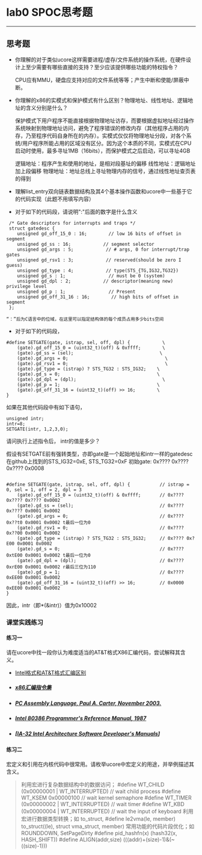 # lab0 SPOC思考题

---
## 思考题

- 你理解的对于类似ucore这样需要进程/虚存/文件系统的操作系统，在硬件设计上至少需要有哪些直接的支持？至少应该提供哪些功能的特权指令？

    CPU应有MMU，硬盘应支持对应的文件系统等等；产生中断和使能/屏蔽中断。

- 你理解的x86的实模式和保护模式有什么区别？物理地址、线性地址、逻辑地址的含义分别是什么？
    
    保护模式下用户程序不能直接根据物理地址访存，而要根据虚拟地址经过操作系统映射到物理地址访问，避免了程序错误的修改内存（其他程序占用的内存，乃至程序代码自身所在的内存）。实模式仅仅将物理地址分段，对各个系统/用户程序所能占用的区域没有区分。因为这个本质的不同，实模式在CPU启动时使用，最多寻址1MB（16bits），而保护模式之后启动，可以寻址4GB

    逻辑地址：程序产生和使用的地址，是相对段基址的偏移
    线性地址：逻辑地址加上段偏移
    物理地址：地址总线上寻址物理内存的信号，通过线性地址查页表的得到

- 理解list_entry双向链表数据结构及其4个基本操作函数和ucore中一些基于它的代码实现（此题不用填写内容）

- 对于如下的代码段，请说明":"后面的数字是什么含义
```
 /* Gate descriptors for interrupts and traps */
 struct gatedesc {
    unsigned gd_off_15_0 : 16;        // low 16 bits of offset in segment
    unsigned gd_ss : 16;            // segment selector
    unsigned gd_args : 5;            // # args, 0 for interrupt/trap gates
    unsigned gd_rsv1 : 3;            // reserved(should be zero I guess)
    unsigned gd_type : 4;            // type(STS_{TG,IG32,TG32})
    unsigned gd_s : 1;                // must be 0 (system)
    unsigned gd_dpl : 2;            // descriptor(meaning new) privilege level
    unsigned gd_p : 1;                // Present
    unsigned gd_off_31_16 : 16;        // high bits of offset in segment
 };
```

    “：”后为C语言中的位域，在这里可以指定结构体的每个成员占用多少bits空间


- 对于如下的代码段，

```
#define SETGATE(gate, istrap, sel, off, dpl) {            \
    (gate).gd_off_15_0 = (uint32_t)(off) & 0xffff;        \
    (gate).gd_ss = (sel);                                \
    (gate).gd_args = 0;                                    \
    (gate).gd_rsv1 = 0;                                    \
    (gate).gd_type = (istrap) ? STS_TG32 : STS_IG32;    \
    (gate).gd_s = 0;                                    \
    (gate).gd_dpl = (dpl);                                \
    (gate).gd_p = 1;                                    \
    (gate).gd_off_31_16 = (uint32_t)(off) >> 16;        \
}
```
如果在其他代码段中有如下语句，
```
unsigned intr;
intr=8;
SETGATE(intr, 1,2,3,0);
```
请问执行上述指令后， intr的值是多少？


假设有SETGATE前有强转类型，亦即gate是一个起始地址和intr一样的gatedesc
在github上找到的STS_IG32=0xE, STS_TG32=0xF
初始gate: 0x???? 0x???? 0x???? 0x0008

```

#define SETGATE(gate, istrap, sel, off, dpl) {           // istrap = 0, sel = 1, off = 2, dpl = 3
    (gate).gd_off_15_0 = (uint32_t)(off) & 0xffff;       // 0x???? 0x???? 0x???? 0x0002 
    (gate).gd_ss = (sel);                                // 0x???? 0x???? 0x0001 0x0002
    (gate).gd_args = 0;                                  // 0x???? 0x??t0 0x0001 0x0002 t最后一位为0
    (gate).gd_rsv1 = 0;                                  // 0x???? 0x??00 0x0001 0x0002
    (gate).gd_type = (istrap) ? STS_TG32 : STS_IG32;     // 0x???? 0x?E00 0x0001 0x0002
    (gate).gd_s = 0;                                     // 0x???? 0xtE00 0x0001 0x0002 t最后一位为0
    (gate).gd_dpl = (dpl);                               // 0x???? 0xrE00 0x0001 0x0002 r最后三位为110
    (gate).gd_p = 1;                                     // 0x???? 0xEE00 0x0001 0x0002
    (gate).gd_off_31_16 = (uint32_t)(off) >> 16;         // 0x0000 0xEE00 0x0001 0x0002
}
```
因此，intr（即*(&intr)）值为0x10002


### 课堂实践练习

#### 练习一

请在ucore中找一段你认为难度适当的AT&T格式X86汇编代码，尝试解释其含义。

  - [Intel格式和AT&T格式汇编区别](http://www.cnblogs.com/hdk1993/p/4820353.html)

  - ##### [x86汇编指令集  ](http://hiyyp1234.blog.163.com/blog/static/67786373200981811422948/)

  - ##### [PC Assembly Language, Paul A. Carter, November 2003.](https://pdos.csail.mit.edu/6.828/2016/readings/pcasm-book.pdf)

  - ##### [*Intel 80386 Programmer's Reference Manual*, 1987](https://pdos.csail.mit.edu/6.828/2016/readings/i386/toc.htm)

  - ##### [[IA-32 Intel Architecture Software Developer's Manuals](http://www.intel.com/content/www/us/en/processors/architectures-software-developer-manuals.html)]

#### 练习二

宏定义和引用在内核代码中很常用。请枚举ucore中宏定义的用途，并举例描述其含义。

 > 利用宏进行复杂数据结构中的数据访问；
    #define WT_CHILD                    (0x00000001 | WT_INTERRUPTED)  // wait child process
    #define WT_KSEM                      0x00000100                    // wait kernel semaphore 
    #define WT_TIMER                    (0x00000002 | WT_INTERRUPTED)  // wait timer
    #define WT_KBD                      (0x00000004 | WT_INTERRUPTED)  // wait the input of keyboard
 > 利用宏进行数据类型转换；如 to_struct, 
    #define le2vma(le, member) to_struct((le), struct vma_struct, member)
 > 常用功能的代码片段优化；如  ROUNDDOWN, SetPageDirty
    #define pid_hashfn(x)       (hash32(x, HASH_SHIFT))
    #define ALIGN(addr,size)   (((addr)+(size)-1)&(~((size)-1))) 

